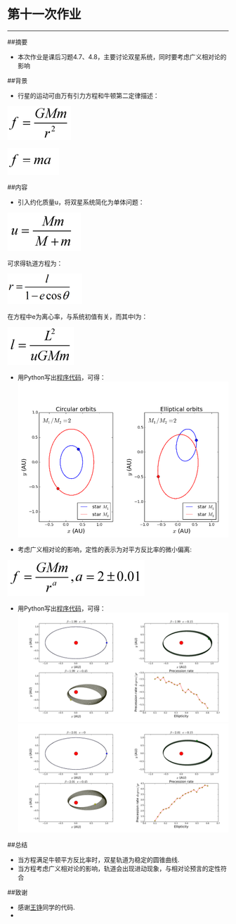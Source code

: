 # 第十一次作业



---

##摘要
* 本次作业是课后习题4.7、4.8，主要讨论双星系统，同时要考虑广义相对论的影响

##背景
* 行星的运动可由万有引力方程和牛顿第二定律描述：

![](https://github.com/axbzsf/computationalphysics_N2013301020106/blob/master/homework11/homework111.png)

![](https://github.com/axbzsf/computationalphysics_N2013301020106/blob/master/homework11/homework112.png)

##内容
- 引入约化质量u，将双星系统简化为单体问题：

![](https://github.com/axbzsf/computationalphysics_N2013301020106/blob/master/homework11/homework113.png)
    
   可求得轨道方程为：

![](https://github.com/axbzsf/computationalphysics_N2013301020106/blob/master/homework11/homework114.png)
    
   在方程中e为离心率，与系统初值有关，而其中l为：

![](https://github.com/axbzsf/computationalphysics_N2013301020106/blob/master/homework11/homework115.png)
 
* 用Python写出[程序代码](https://github.com/axbzsf/computationalphysics_N2013301020106/blob/master/homework11/homework11.py)，可得：  
![](https://github.com/axbzsf/computationalphysics_N2013301020106/blob/master/homework11/homework11a.png)
    
- 考虑广义相对论的影响，定性的表示为对平方反比率的微小偏离:

![](https://github.com/axbzsf/computationalphysics_N2013301020106/blob/master/homework11/homework116.png)

* 用Python写出[程序代码](https://github.com/axbzsf/computationalphysics_N2013301020106/blob/master/homework11/homework111.py)，可得：
![](https://github.com/axbzsf/computationalphysics_N2013301020106/blob/master/homework11/homework11b.png)
![](https://github.com/axbzsf/computationalphysics_N2013301020106/blob/master/homework11/homework11c.png)
    
##总结
- 当方程满足牛顿平方反比率时，双星轨道为稳定的圆锥曲线.
- 当方程考虑广义相对论的影响，轨道会出现进动现象，与相对论预言的定性符合

##致谢
- 感谢[王铮][1]同学的代码.
- 


  [1]: https://github.com/Wangzhengwhu
